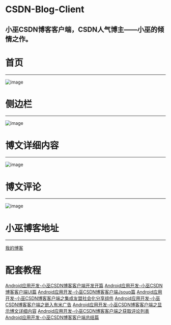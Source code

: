 CSDN-Blog-Client
================

小巫CSDN博客客户端，CSDN人气博主——小巫的倾情之作。
--------
# 首页
------
![image](https://github.com/devilWwj/CSDN-Blog-Client/raw/master/images/home.png)

# 侧边栏
------
![image](https://github.com/devilWwj/CSDN-Blog-Client/raw/master/images/personCenter.png)

# 博文详细内容
------
![image](https://github.com/devilWwj/CSDN-Blog-Client/raw/master/images/blogDetail.png)

# 博文评论
------
![image](https://github.com/devilWwj/CSDN-Blog-Client/raw/master/images/comment.png)

# 小巫博客地址
-----
[我的博客](http://blog.csdn.net/wwj_748)  

# 配套教程
[Android应用开发-小巫CSDN博客客户端开发开篇](http://blog.csdn.net/wwj_748/article/details/39134151)
[Android应用开发-小巫CSDN博客客户端UI篇](http://blog.csdn.net/wwj_748/article/details/39267935)
[Android应用开发-小巫CSDN博客客户端Jsoup篇](http://blog.csdn.net/wwj_748/article/details/39720461)
[Android应用开发-小巫CSDN博客客户端之集成友盟社会化分享组件](http://blog.csdn.net/wwj_748/article/details/39721447)
[Android应用开发-小巫CSDN博客客户端之嵌入有米广告](http://blog.csdn.net/wwj_748/article/details/39726051)
[Android应用开发-小巫CSDN博客客户端之显示博文详细内容](http://blog.csdn.net/wwj_748/article/details/39940393)
[Android应用开发-小巫CSDN博客客户端之获取评论列表](http://blog.csdn.net/wwj_748/article/details/39957649)
[Android应用开发-小巫CSDN博客客户端总结篇](http://blog.csdn.net/wwj_748/article/details/39959637)




